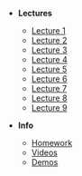- **Lectures**
  - [Lecture 1](/lecture-1/lecture.md)
  - [Lecture 2](/lecture-2/lecture.md)
  - [Lecture 3](/lecture-3/lecture.md)
  - [Lecture 4](/lecture-4/lecture.md)
  - [Lecture 5](/lecture-5/lecture.md)
  - [Lecture 6](/lecture-6/lecture.md)
  - [Lecture 7](/lecture-7/lecture.md)
  - [Lecture 8](/lecture-8/lecture.md)
  - [Lecture 9](/lecture-9/lecture.md)

- **Info**
  - [Homework](/homework/homework.md)
  - [Videos](/videos/videos.md)
  - [Demos](/demos/demos.md)
